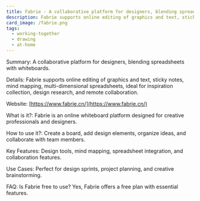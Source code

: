 ```yaml
---
title: Fabrie - A collaborative platform for designers, blending spreadsheets with whiteboards.
description: Fabrie supports online editing of graphics and text, sticky notes, mind mapping, multi-dimensional spreadsheets, ideal for inspiration collection, design research, and remote collaboration.
card_image: /fabrie.png
tags:
  - working-together
  - drawing
  - at-home
---
```


Summary: A collaborative platform for designers, blending spreadsheets with whiteboards.

Details: Fabrie supports online editing of graphics and text, sticky notes, mind mapping, multi-dimensional spreadsheets, ideal for inspiration collection, design research, and remote collaboration.

Website: [https://www.fabrie.cn/](https://www.fabrie.cn/)

What is it?: Fabrie is an online whiteboard platform designed for creative professionals and designers.

How to use it?: Create a board, add design elements, organize ideas, and collaborate with team members.

Key Features: Design tools, mind mapping, spreadsheet integration, and collaboration features.

Use Cases: Perfect for design sprints, project planning, and creative brainstorming.

FAQ: Is Fabrie free to use? Yes, Fabrie offers a free plan with essential features.
